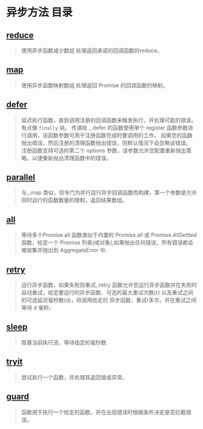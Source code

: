 # 异步方法 目录

## [reduce](/async/reduce)

> 使用异步函数减少数组 处理返回承诺的回调函数的reduce。

## [map](/async/map)

> 使用异步函数映射数组 处理返回 Promise 的回调函数的映射。

## [defer](/async/defer)

> 延迟执行函数，直到调用注册的回调函数来触发执行，并处理可能的错误。有点像 `finally` 块。
> 传递给 _.defer 的函数使用单个 register 函数参数进行调用，该函数参数可用于注册函数完成时要调用的工作。
> 如果您的函数抛出错误，然后注册的清理函数抛出错误，则默认情况下会忽略该错误。
> 注册函数支持可选的第二个 options 参数，该参数允许您配置重新抛出策略，以便重新抛出清理函数中的错误。

## [parallel](/async/parallel)

> 与_.map 类似，但专门为并行运行异步回调函数而构建，第一个参数是允许同时运行的函数数量的限制，返回结果数组。

## [all](/async/all)

> 等待多个Promise
> all 函数类似于内置的 Promise.all 或 Promise.AllSettled 函数，给定一个 Promise 列表(或对象),如果抛出任何错误，所有错误都会被收集并抛出到
> AggregateError 中.

## [retry](/async/retry)

> 运行异步函数，如果失败则重试,.retry 函数允许您运行异步函数并在失败时自动重试，给定要运行的异步函数、可选的最大重试次数(r)
> 以及重试之间的可选延迟毫秒数(d)，将调用给定的
> 异步函数，重试r多次，并在重试之间等待 d 毫秒。

## [sleep](/async/sleep)

> 阻塞当前执行流，等待指定的毫秒数

## [tryit](/async/tryit)

> 尝试执行一个函数，并处理其返回值或异常。

## [guard](/async/guard)

> 函数用于执行一个给定的函数，并在出现错误时根据条件决定是否拦截错误。
